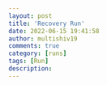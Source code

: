 ```yaml
---
layout: post
title: 'Recovery Run'
date: 2022-06-15 19:41:58
author: multishiv19
comments: true
category: [runs]
tags: [Run]
description: 
---
```


<div width='100%' class='strava-embed-placeholder' data-embed-type='activity' data-embed-id='7311543667'></div>
<script src='https://strava-embeds.com/embed.js'></script>
